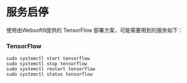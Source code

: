 # 服务启停

使用由Websoft9提供的 TensorFlow 部署方案，可能需要用到的服务如下：

### TensorFlow

```shell
sudo systemctl start tensorflow
sudo systemctl stop tensorflow
sudo systemctl restart tensorflow
sudo systemctl status tensorflow
```